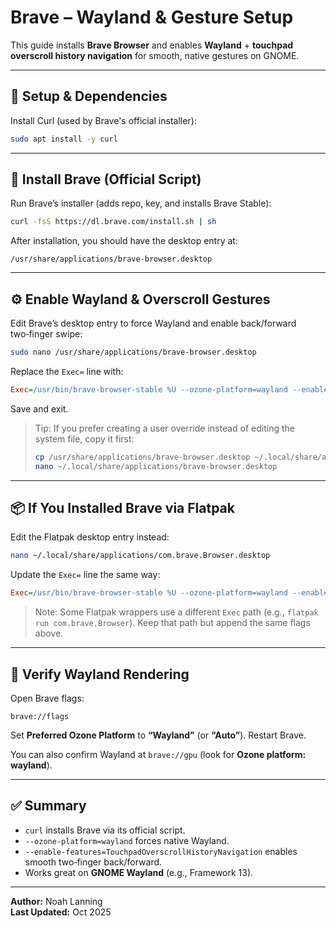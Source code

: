 # Brave – Wayland & Gesture Setup

This guide installs **Brave Browser** and enables **Wayland** + **touchpad overscroll history navigation** for smooth, native gestures on GNOME.

---

## 🧰 Setup & Dependencies

Install Curl (used by Brave's official installer):

```bash
sudo apt install -y curl
```

---

## 🦁 Install Brave (Official Script)

Run Brave’s installer (adds repo, key, and installs Brave Stable):

```bash
curl -fsS https://dl.brave.com/install.sh | sh
```

After installation, you should have the desktop entry at:

```
/usr/share/applications/brave-browser.desktop
```

---

## ⚙️ Enable Wayland & Overscroll Gestures

Edit Brave’s desktop entry to force Wayland and enable back/forward two‑finger swipe:

```bash
sudo nano /usr/share/applications/brave-browser.desktop
```

Replace the `Exec=` line with:

```ini
Exec=/usr/bin/brave-browser-stable %U --ozone-platform=wayland --enable-features=TouchpadOverscrollHistoryNavigation
```

Save and exit.

> Tip: If you prefer creating a user override instead of editing the system file, copy it first:
> ```bash
> cp /usr/share/applications/brave-browser.desktop ~/.local/share/applications/brave-browser.desktop
> nano ~/.local/share/applications/brave-browser.desktop
> ```

---

## 📦 If You Installed Brave via Flatpak

Edit the Flatpak desktop entry instead:

```bash
nano ~/.local/share/applications/com.brave.Browser.desktop
```

Update the `Exec=` line the same way:

```ini
Exec=/usr/bin/brave-browser-stable %U --ozone-platform=wayland --enable-features=TouchpadOverscrollHistoryNavigation
```

> Note: Some Flatpak wrappers use a different `Exec` path (e.g., `flatpak run com.brave.Browser`). Keep that path but append the same flags above.

---

## 🧠 Verify Wayland Rendering

Open Brave flags:

```
brave://flags
```

Set **Preferred Ozone Platform** to **“Wayland”** (or **“Auto”**). Restart Brave.

You can also confirm Wayland at `brave://gpu` (look for **Ozone platform: wayland**).

---

## ✅ Summary

- `curl` installs Brave via its official script.  
- `--ozone-platform=wayland` forces native Wayland.  
- `--enable-features=TouchpadOverscrollHistoryNavigation` enables smooth two‑finger back/forward.  
- Works great on **GNOME Wayland** (e.g., Framework 13).

---

**Author:** Noah Lanning  
**Last Updated:** Oct 2025
